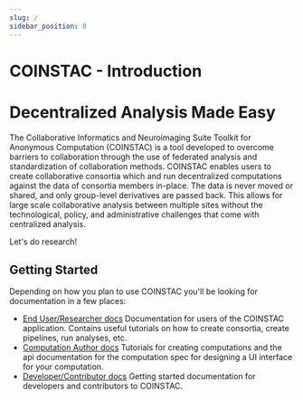```yaml
---
slug: /
sidebar_position: 0
---
```


# COINSTAC - Introduction
# Decentralized Analysis Made Easy

The Collaborative Informatics and Neuroimaging Suite Toolkit for Anonymous Computation (COINSTAC) is a tool developed to overcome barriers to collaboration through the use of federated analysis and standardization of collaboration methods. COINSTAC enables users to create collaborative consortia which and run decentralized computations against the data of consortia members in-place. The data is never moved or shared, and only group-level derivatives are passed back. This allows for large scale collaborative analysis between multiple sites without the technological, policy, and administrative challenges that come with centralized analysis.

Let's do research!

## Getting Started

Depending on how you plan to use COINSTAC you'll be looking for documentation in a few places:

- [End User/Researcher docs](./tutorial-basics)
  Documentation for users of the COINSTAC application. Contains useful tutorials on how to create consortia, create pipelines, run analyses, etc.
- [Computation Author docs](./tutorial-basics)
  Tutorials for creating computations and the api documentation for the computation spec for designing a UI interface for your computation.
- [Developer/Contributor docs](./tutorial-basics)
  Getting started documentation for developers and contributors to COINSTAC.